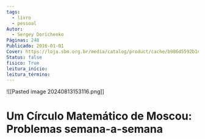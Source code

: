 ```yaml
---
tags:
  - livro
  - pessoal
Autor:
  - Sergey Dorichenko
Páginas: 248
Publicado: 2016-01-01
Cover: https://loja.sbm.org.br/media/catalog/product/cache/b986d5592b1dcfc7d5b7d57a6da9c9c9/c/i/cirmos-small.png
Status: false
fisico: True
leitura_início:
leitura_término:
---
```

![[Pasted image 20240813153116.png]]
# Um Círculo Matemático de Moscou: Problemas semana-a-semana